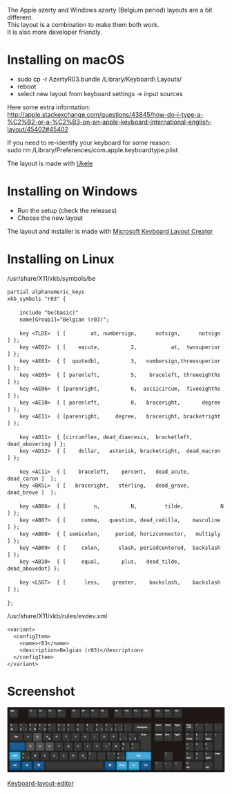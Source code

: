 The Apple azerty and Windows azerty (Belgium period) layouts are a bit different.  
This layout is a combination to make them both work.  
It is also more developer friendly.  


Installing on macOS
===================
- sudo cp -r AzertyR03.bundle /Library/Keyboard\ Layouts/  
- reboot  
- select new layout from keyboard settings -> input sources  

Here some extra information:  
http://apple.stackexchange.com/questions/43845/how-do-i-type-a-%C2%B2-or-a-%C2%B3-on-an-apple-keyboard-international-english-layout/45402#45402

If you need to re-identify your keyboard for some reason:  
sudo rm /Library/Preferences/com.apple.keyboardtype.plist


The layout is made with [Ukele](http://scripts.sil.org/cms/scripts/page.php?site_id=nrsi&id=ukelele)

Installing on Windows
=====================
- Run the setup (check the releases)
- Choose the new layout

The layout and installer is made with [Microsoft Keyboard Layout Creator](https://msdn.microsoft.com/en-us/globalization/keyboardlayouts.aspx)

Installing on Linux
===================

/usr/share/X11/xkb/symbols/be

	partial alphanumeric_keys
	xkb_symbols "r03" {

	    include "be(basic)"
	    name[Group1]="Belgian (r03)";

	    key <TLDE>	{ [        at, numbersign,      notsign,      notsign ] };
	    key <AE02>	{ [    eacute,          2,           at,  twosuperior ] };
	    key <AE03>	{ [  quotedbl,          3,   numbersign,threesuperior ]	};
	    key <AE05>	{ [ parenleft,          5,    braceleft, threeeighths ]	};
	    key <AE06>	{ [parenright,          6,  asciicircum,  fiveeighths ]	};
	    key <AE10>	{ [ parenleft,          0,   braceright,       degree ]	};
	    key <AE11>	{ [parenright,     degree,   braceright, bracketright ]	};

	    key <AD11>	{ [circumflex, dead_diaeresis,  bracketleft, dead_abovering ] };
	    key <AD12>	{ [    dollar,   asterisk, bracketright,  dead_macron ]	};

	    key <AC11>	{ [    braceleft,    percent,   dead_acute,   dead_caron ]	};
	    key <BKSL>	{ [   braceright,   sterling,   dead_grave,   dead_breve ]	};

	 	key <AB06>  { [         n,          N,         tilde,            N ] };
	    key <AB07>	{ [     comma,   question, dead_cedilla,    masculine ]	};
	    key <AB08>	{ [ semicolon,     period, horizconnector,   multiply ]	};
	    key <AB09>	{ [     colon,      slash, periodcentered,  backslash ] };
	    key <AB10>	{ [     equal,       plus,   dead_tilde, dead_abovedot]	};
	    
	    key <LSGT>  { [      less,    greater,    backslash,    backslash ]	};

	};


/usr/share/X11/xkb/rules/evdev.xml

	<variant>
	  <configItem>
	    <name>r03</name>
	    <description>Belgian (r03)</description>
	  </configItem>
	</variant>  


Screenshot
==========
 
![Layout](/keyboard-layout.png)

[Keyboard-layout-editor](http://www.keyboard-layout-editor.com/#/gists/63b058a04445e88629c4292a479f954a)
